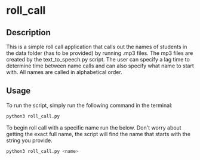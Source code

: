 # roll_call

## Description
This is a simple roll call application that calls out the names of students in the data folder (has to be provided) by running .mp3 files. The mp3 files are created by the text_to_speech.py script. The user can specify a lag time to determine time between name calls and can also specify what name to start with. All names are called in alphabetical order.

## Usage
To run the script, simply run the following command in the terminal:

```python
python3 roll_call.py   
```

To begin roll call with a specific name run the below. Don't worry about getting the exact full name, the script will find the name that starts with the string you provide.
    
```python
python3 roll_call.py <name>
```

